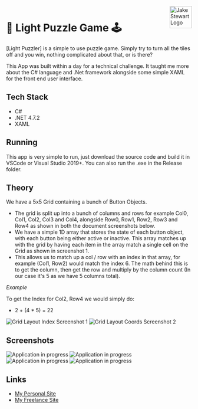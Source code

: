 <a href="https://jakestewart.uk/">
    <img src="https://avatars.githubusercontent.com/u/42218259?v=4" alt="Jake Stewart Logo" title="Jake Stewrat Weather App" align="right" height="60">
</a>

# :jigsaw: Light Puzzle Game :joystick:

[Light Puzzler] is a simple to use puzzle game. Simply try to turn all the tiles off and you win, nothing complicated about that, or is there?

This App was built within a day for a technical challenge. It taught me more about the C# language and .Net framework alongside some simple XAML for the front end user interface.

## Tech Stack

- C#
- .NET 4.7.2
- XAML

## Running

This app is very simple to run, just download the source code and build it in VSCode or Visual Studio 2019+. You can also run the .exe in the Release folder.

## Theory

We have a 5x5 Grid containing a bunch of Button Objects.

- The grid is split up into a bunch of columns and rows for example Col0, Col1, Col2, Col3 and Col4, alongside Row0, Row1, Row2, Row3 and Row4 as shown in both the document screenshots below.
- We have a simple 1D array that stores the state of each button object, with each button being either active or inactive. This array matches up with the grid by having each item in the array match a single cell on the Grid as shown in screenshot 1.
- This allows us to match up a col / row with an index in that array, for example (Col1, Row2) would match the index 6. The math behind this is to get the column, then get the row and multiply by the column count (In our case it's 5 as we have 5 columns total).

_Example_

To get the Index for Col2, Row4 we would simply do:

- 2 + (4 \* 5) = 22

![Grid Layout Index](/Screenshots/Doc_Layout_1.png?raw=true "Index") Screenshot 1 ![Grid Layout Coords](/Screenshots/Doc_Layout_2.png?raw=true "Coords") Screenshot 2

## Screenshots

![Application in progress](/Screenshots/Game_1.png?raw=true "Game Running") ![Application in progress](/Screenshots/Game_2.png?raw=true "Game Running") ![Application in progress](/Screenshots/Game_3.png?raw=true "Game Running") ![Application in progress](/Screenshots/Game_Gif.gif?raw=true "Game Running")

## Links

- [My Personal Site](https://jakestewart.uk/)
- [My Freelance Site](https://fika-digital.co.uk/)
